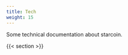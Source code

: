 ```yaml
---
title: Tech
weight: 15
---
```


Some technical documentation about starcoin.

<!--more-->

{{< section >}}